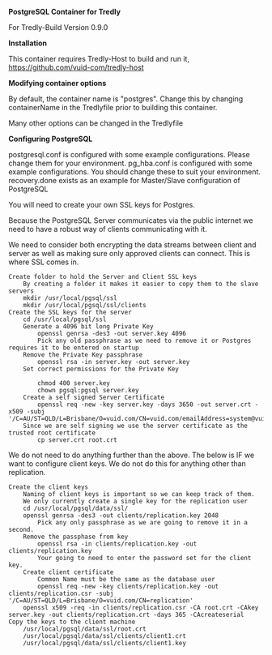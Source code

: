 **PostgreSQL Container for Tredly**

For Tredly-Build Version 0.9.0

**Installation**

This container requires Tredly-Host to build and run it, https://github.com/vuid-com/tredly-host

**Modifying container options**

By default, the container name is "postgres". Change this by changing containerName in the Tredlyfile prior to building this container.

Many other options can be changed in the Tredlyfile


**Configuring PostgreSQL**

postgresql.conf is configured with some example configurations. Please change them for your environment.
pg_hba.conf is configured with some example configurations. You should change these to suit your environment.
recovery.done exists as an example for Master/Slave configuration of PostgreSQL

You will need to create your own SSL keys for Postgres.

Because the PostgreSQL Server communicates via the public internet we need to have a robust way of clients communicating with it.

We need to consider both encrypting the data streams between client and server as well as making sure only approved clients can connect. This is where SSL comes in.

    Create folder to hold the Server and Client SSL keys
        By creating a folder it makes it easier to copy them to the slave servers
        mkdir /usr/local/pgsql/ssl
        mkdir /usr/local/pgsql/ssl/clients
    Create the SSL keys for the server
        cd /usr/local/pgsql/ssl
        Generate a 4096 bit long Private Key
            openssl genrsa -des3 -out server.key 4096
            Pick any old passphrase as we need to remove it or Postgres requires it to be entered on startup
        Remove the Private Key passphrase
            openssl rsa -in server.key -out server.key
        Set correct permissions for the Private Key

            chmod 400 server.key
            chown pgsql:pgsql server.key
        Create a self signed Server Certificate
            openssl req -new -key server.key -days 3650 -out server.crt -x509 -subj '/C=AU/ST=QLD/L=Brisbane/O=vuid.com/CN=vuid.com/emailAddress=system@vuid.com'
        Since we are self signing we use the server certificate as the trusted root certificate
            cp server.crt root.crt

We do not need to do anything further than the above. The below is IF we want to configure client keys. We do not do this for anything other than replication.

    Create the client keys
        Naming of client keys is important so we can keep track of them.
        We only currently create a single key for the replication user
        cd /usr/local/pgsql/data/ssl/
        openssl genrsa -des3 -out clients/replication.key 2048
            Pick any only passphrase as we are going to remove it in a second.
        Remove the passphase from key
            openssl rsa -in clients/replication.key -out clients/replication.key
            Your going to need to enter the password set for the client key.
        Create client certificate
            Common Name must be the same as the database user
            openssl req -new -key clients/replication.key -out clients/replication.csr -subj '/C=AU/ST=QLD/L=Brisbane/O=vuid.com/CN=replication'
        openssl x509 -req -in clients/replication.csr -CA root.crt -CAkey server.key -out clients/replication.crt -days 365 -CAcreateserial
    Copy the keys to the client machine
        /usr/local/pgsql/data/ssl/root.crt
        /usr/local/pgsql/data/ssl/clients/client1.crt
        /usr/local/pgsql/data/ssl/clients/client1.key